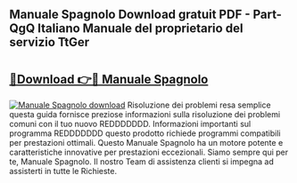 ## Manuale Spagnolo Download gratuit PDF - Part-QgQ Italiano Manuale del proprietario del servizio TtGer

# <h2><a href="http://dfd41cp.blite.top/?on=Manuale+Spagnolo">🔗Download 👉🔴 Manuale Spagnolo</a></h2>

[![Manuale Spagnolo download](https://i.imgur.com/lujVjoI.png)](http://dfd41cp.blite.top/?on=Manuale+Spagnolo)
Risoluzione dei problemi resa semplice questa guida fornisce preziose informazioni sulla risoluzione dei problemi comuni con il tuo nuovo REDDDDDDD. Informazioni importanti sul programma REDDDDDDD questo prodotto richiede programmi compatibili per prestazioni ottimali. Questo Manuale Spagnolo ha un motore potente e caratteristiche innovative per prestazioni eccezionali. Siamo sempre qui per te, Manuale Spagnolo. Il nostro Team di assistenza clienti si impegna ad assisterti in tutte le Richieste.
